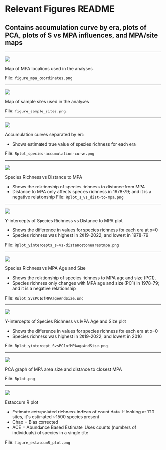# Relevant Figures README #
## Contains accumulation curve by era, plots of PCA, plots of S vs MPA influences, and MPA/site maps

---

![](figure_mpa_coordinates.png)

Map of MPA locations used in the analyses

File: `figure_mpa_coordinates.png`

---

![](figure_sample_sites.png)

Map of sample sites used in the analyses

File: `figure_sample_sites.png`

---

![](Rplot_species-accumulation-curve.png)

Accumulation curves separated by era
* Shows estimated true value of species richness for each era

File: `Rplot_species-accumulation-curve.png`

---

![](Rplot_s_vs_dist-to-mpa.png)

Species Richness vs Distance to MPA
* Shows the relationship of species richness to distance from MPA.
* Distance to MPA only affects species richness in 1978-79; and it is a negative relationship
File: `Rplot_s_vs_dist-to-mpa.png`

---

![](Rplot_yintercepts_s-vs-distancetonearestmpa.png)

Y-intercepts of Species Richness vs Distance to MPA plot
* Shows the difference in values for species richness for each era at x=0
* Species richness was highest in 2019-2022, and lowest in 1978-79

File: `Rplot_yintercepts_s-vs-distancetonearestmpa.png`

---

![](Rplot_SvsPC1ofMPAageAndSize.png)

Species Richness vs MPA Age and Size
* Shows the relationship of species richness to MPA age and size (PC1).
* Species richness only changes with MPA age and size (PC1) in 1978-79; and it is a negative relationship

File: `Rplot_SvsPC1ofMPAageAndSize.png`

---

![](Rplot_yintercept_SvsPC1ofMPAageAndSize.png)

Y-intercepts of Species Richness vs MPA Age and Size plot
* Shows the difference in values for species richness for each era at x=0
* Species richness was highest in 2019-2022, and lowest in 2016

File: `Rplot_yintercept_SvsPC1ofMPAageAndSize.png`

---

![](Rplot.png)

PCA graph of MPA area size and distance to closest MPA

File: `Rplot.png`

---

![](figure_estaccumR_plot.png)

Estaccum R plot
* Estimate extrapolated richness indices of count data. If looking at 120 sites, it's estimated ~1500 species present
* Chao = Bias corrected
* ACE = Abundance Based Estimate. Uses counts (numbers of individuals) of species in a single site

File: `figure_estaccumR_plot.png`
